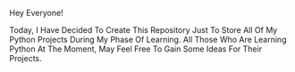Hey Everyone!

Today, I Have Decided To Create This Repository Just To Store All Of My Python Projects During My Phase Of Learning. All Those Who Are Learning Python At The Moment, May Feel Free To Gain Some Ideas For Their Projects.
